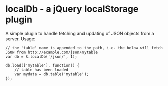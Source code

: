 
localDb - a jQuery localStorage plugin
=================================================

A simple plugin to handle fetching and updating of JSON objects from a server. Usage:

	// the 'table' name is appended to the path, i.e. the below will fetch JSON from http://example.com/json/mytable
	var db = $.localDb('/json/', 1);

	db.load(['mytable'], function() {
		// table has been loaded
		var mydata = db.table('mytable');
	});
